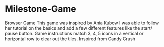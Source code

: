 # Milestone-Game
 Browser Game
This game was inspired by Ania Kubow I was able to follow  her tutorial on the basics and add a few different features like the start/ pause button.
Game instructions
match 3, 4, 5 icons in a vertical or horizontal row to clear out the tiles. Inspired from Candy Crush
